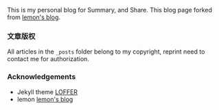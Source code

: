 This is my personal blog for Summary, and Share.
This blog page forked from [lemon's blog](https://lemonchann.github.io/).

### 文章版权

 All articles in the `_posts` folder belong to my copyright, reprint need to contact me for authorization.

### Acknowledgements

* Jekyll theme [LOFFER](https://fromendworld.github.io/LOFFER/)
* lemon [lemon's blog](https://lemonchann.github.io/)
